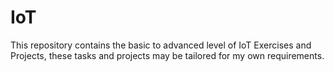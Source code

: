 # IoT
This repository contains the basic to advanced level of IoT Exercises and Projects, these tasks and projects may be tailored for my own requirements.
